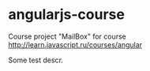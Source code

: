 # angularjs-course

Course project "MailBox" for course http://learn.javascript.ru/courses/angular

Some test descr.
